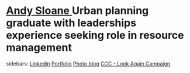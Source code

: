 # <a href="#" data-toggle="tooltip" data-original-title="{{site.data.glossary.jekyll_platform}}">Andy Sloane </a>Urban planning graduate with leaderships experience seeking role in resource management</a>

 
 sidebars:
[Linkedin](https://www.linkedin.com/in/andysloane)
[Portfolio](https://readymag.com/u98679279/andysloane/)
[Photo blog](http://andy-in-nz.tumblr.com/)
[CCC - Look Again Campaign](https://www.youtube.com/watch?v=6Mei7Nr9bRs)

 

<i class="fa fa-camera-retro fa-5x"></i>  
